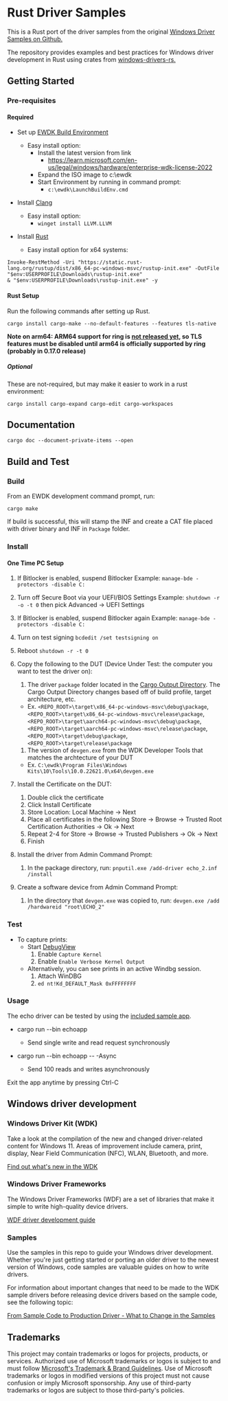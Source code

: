 # Rust Driver Samples

This is a Rust port of the driver samples from the original [Windows Driver Samples on Github.](https://github.com/microsoft/Windows-driver-samples)

The repository provides examples and best practices for Windows driver development in Rust using crates from [windows-drivers-rs.](https://github.com/microsoft/windows-drivers-rs)

## Getting Started

### Pre-requisites

#### Required

* Set up [EWDK Build Environment](https://learn.microsoft.com/en-us/windows-hardware/drivers/develop/using-the-enterprise-wdk)
  * Easy install option:
    * Install the latest version from link
      * <https://learn.microsoft.com/en-us/legal/windows/hardware/enterprise-wdk-license-2022>
    * Expand the ISO image to c:\ewdk
    * Start Environment by running in command prompt:
      * ```c:\ewdk\LaunchBuildEnv.cmd```
* Install [Clang](https://clang.llvm.org/get_started.html)
  * Easy install option:
    * `winget install LLVM.LLVM`

* Install [Rust](https://www.rust-lang.org/tools/install)
  * Easy install option for x64 systems:

```pwsh
Invoke-RestMethod -Uri "https://static.rust-lang.org/rustup/dist/x86_64-pc-windows-msvc/rustup-init.exe" -OutFile "$env:USERPROFILE\Downloads\rustup-init.exe"
& "$env:USERPROFILE\Downloads\rustup-init.exe" -y
```

#### Rust Setup

Run the following commands after setting up Rust.

`cargo install cargo-make --no-default-features --features tls-native`

__Note on arm64: ARM64 support for ring is [not released yet](https://github.com/briansmith/ring/issues/1167), so TLS features must be disabled until arm64 is officially supported by ring (probably in 0.17.0 release)__

##### Optional

These are not-required, but may make it easier to work in a rust environment:

`cargo install cargo-expand cargo-edit cargo-workspaces`

## Documentation

`cargo doc --document-private-items --open`

## Build and Test

### Build

From an EWDK development command prompt, run:

`cargo make`

If build is successful, this will stamp the INF and create a CAT file placed with driver binary and INF in `Package` folder.

### Install

#### One Time PC Setup

1. If Bitlocker is enabled, suspend Bitlocker
    Example: `manage-bde -protectors -disable C:`
1. Turn off Secure Boot via your UEFI/BIOS Settings
    Example: `shutdown -r -o -t 0` then pick Advanced -> UEFI Settings
1. If Bitlocker is enabled, suspend Bitlocker again
    Example: `manage-bde -protectors -disable C:`
1. Turn on test signing
    `bcdedit /set testsigning on`
1. Reboot
    `shutdown -r -t 0`

1. Copy the following to the DUT (Device Under Test: the computer you want to test the driver on):
   1. The driver `package` folder located in the [Cargo Output Directory](https://doc.rust-lang.org/cargo/guide/build-cache.html). The Cargo Output Directory changes based off of build profile, target architecture, etc.
     * Ex. `<REPO_ROOT>\target\x86_64-pc-windows-msvc\debug\package`, `<REPO_ROOT>\target\x86_64-pc-windows-msvc\release\package`, `<REPO_ROOT>\target\aarch64-pc-windows-msvc\debug\package`, `<REPO_ROOT>\target\aarch64-pc-windows-msvc\release\package`,
     `<REPO_ROOT>\target\debug\package`,
     `<REPO_ROOT>\target\release\package`
   1. The version of `devgen.exe` from the WDK Developer Tools that matches the archtecture of your DUT
     * Ex. `C:\ewdk\Program Files\Windows Kits\10\Tools\10.0.22621.0\x64\devgen.exe`
1. Install the Certificate on the DUT:
   1. Double click the certificate
   1. Click Install Certificate
   1. Store Location: Local Machine -> Next
   1. Place all certificates in the following Store -> Browse -> Trusted Root Certification Authorities -> Ok -> Next
   1. Repeat 2-4 for Store -> Browse -> Trusted Publishers -> Ok -> Next
   1. Finish
1. Install the driver from Admin Command Prompt:
   1. In the package directory, run: `pnputil.exe /add-driver echo_2.inf /install`
1. Create a software device from Admin Command Prompt:
   1. In the directory that `devgen.exe` was copied to, run: `devgen.exe /add /hardwareid "root\ECHO_2"`

### Test

* To capture prints:
  * Start [DebugView](https://learn.microsoft.com/en-us/sysinternals/downloads/debugview)
    1. Enable `Capture Kernel`
    2. Enable `Enable Verbose Kernel Output`
  * Alternatively, you can see prints in an active Windbg session.
    1. Attach WinDBG
    2. `ed nt!Kd_DEFAULT_Mask 0xFFFFFFFF`

### Usage

The echo driver can be tested by using the [included sample app](./general/echo/kmdf/exe).

* cargo run --bin echoapp
  * Send single write and read request synchronously

* cargo run --bin echoapp -- -Async
  * Send 100 reads and writes asynchronously

Exit the app anytime by pressing Ctrl-C

## Windows driver development

### Windows Driver Kit (WDK)

Take a look at the compilation of the new and changed driver-related content for Windows 11. Areas of improvement include camera, print, display, Near Field Communication (NFC), WLAN, Bluetooth, and more.

[Find out what's new in the WDK](https://docs.microsoft.com/windows-hardware/drivers/what-s-new-in-driver-development)

### Windows Driver Frameworks

The Windows Driver Frameworks (WDF) are a set of libraries that make it simple to write high-quality device drivers.

[WDF driver development guide](https://docs.microsoft.com/windows-hardware/drivers/wdf/)

### Samples

Use the samples in this repo to guide your Windows driver development. Whether you're just getting started or porting an older driver to the newest version of Windows, code samples are valuable guides on how to write drivers.

For information about important changes that need to be made to the WDK sample drivers before releasing device drivers based on the sample code, see the following topic:

[From Sample Code to Production Driver - What to Change in the Samples](https://docs.microsoft.com/en-us/windows-hardware/drivers/gettingstarted/from-sample-code-to-production-driver)

## Trademarks

This project may contain trademarks or logos for projects, products, or services. Authorized use of Microsoft
trademarks or logos is subject to and must follow
[Microsoft's Trademark & Brand Guidelines](https://www.microsoft.com/en-us/legal/intellectualproperty/trademarks/usage/general).
Use of Microsoft trademarks or logos in modified versions of this project must not cause confusion or imply Microsoft sponsorship.
Any use of third-party trademarks or logos are subject to those third-party's policies.

